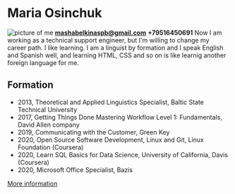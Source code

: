 # Maria Osinchuk #
![picture of me](file://580896247.jpeg)
**mashabelkinaspb@gmail.com**
**+79516450691**
Now I am working as a technical support engineer, but I'm willing to change my career path. I like learning. I am a linguist by formation and I speak English and Spanish well, and learning HTML, CSS and so on is like learnig another foreign language for me. 
## Formation ##
* 2013, Theoretical and Applied Linguistics Specialist, Baltic State Technical University
* 2017, Getting Things Done Mastering Workflow Level 1: Fundamentals, David Allen company
* 2019, Communicating with the Customer, Green Key
* 2020, Open Source Software Development, Linux and Git, Linux Foundation (Coursera)
* 2020, Learn SQL Basics for Data Science, University of California, Davis (Coursera)
* 2020, Microsoft Office Specialist, Bazis

[More information](https://spb.hh.ru/resume/e76638eaff0918ec940039ed1f675943613135)